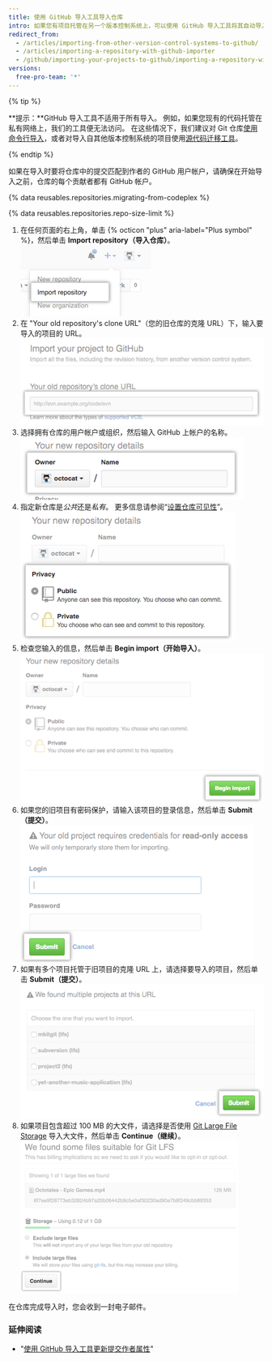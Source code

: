 ```yaml
---
title: 使用 GitHub 导入工具导入仓库
intro: 如果您有项目托管在另一个版本控制系统上，可以使用 GitHub 导入工具将其自动导入到 GitHub。
redirect_from:
  - /articles/importing-from-other-version-control-systems-to-github/
  - /articles/importing-a-repository-with-github-importer
  - /github/importing-your-projects-to-github/importing-a-repository-with-github-importer
versions:
  free-pro-team: '*'
---
```

{% tip %}

**提示：**GitHub 导入工具不适用于所有导入。 例如，如果您现有的代码托管在私有网络上，我们的工具便无法访问。 在这些情况下，我们建议对 Git 仓库[使用命令行导入](/articles/importing-a-git-repository-using-the-command-line)，或者对导入自其他版本控制系统的项目使用[源代码迁移工具](/articles/source-code-migration-tools)。

{% endtip %}

如果在导入时要将仓库中的提交匹配到作者的 GitHub 用户帐户，请确保在开始导入之前，仓库的每个贡献者都有 GitHub 帐户。

{% data reusables.repositories.migrating-from-codeplex %}

{% data reusables.repositories.repo-size-limit %}

1. 在任何页面的右上角，单击 {% octicon "plus" aria-label="Plus symbol" %}，然后单击 **Import repository（导入仓库）**。 ![新仓库菜单中的导入仓库选项](/assets/images/help/importer/import-repository.png)
2. 在 "Your old repository's clone URL"（您的旧仓库的克隆 URL）下，输入要导入的项目的 URL。 ![导入的仓库 URL 对应的文本字段](/assets/images/help/importer/import-url.png)
3. 选择拥有仓库的用户帐户或组织，然后输入 GitHub 上帐户的名称。 ![仓库所有者菜单和仓库名称字段](/assets/images/help/importer/import-repo-owner-name.png)
4. 指定新仓库是*公共*还是*私有*。 更多信息请参阅“[设置仓库可见性](/articles/setting-repository-visibility)”。 ![公共或私有仓库单选按钮](/assets/images/help/importer/import-public-or-private.png)
5. 检查您输入的信息，然后单击 **Begin import（开始导入）**。 ![开始导入按钮](/assets/images/help/importer/begin-import-button.png)
6. 如果您的旧项目有密码保护，请输入该项目的登录信息，然后单击 **Submit（提交）**。 ![有密码保护项目的密码表单和提交按钮](/assets/images/help/importer/submit-old-credentials-importer.png)
7. 如果有多个项目托管于旧项目的克隆 URL 上，请选择要导入的项目，然后单击 **Submit（提交）**。 ![要导入的项目列表和提交按钮](/assets/images/help/importer/choose-project-importer.png)
8. 如果项目包含超过 100 MB 的大文件，请选择是否使用 [Git Large File Storage](/articles/versioning-large-files) 导入大文件，然后单击 **Continue（继续）**。 ![Git Large File Storage 菜单和继续按钮](/assets/images/help/importer/select-gitlfs-importer.png)

在仓库完成导入时，您会收到一封电子邮件。

### 延伸阅读

- "[使用 GitHub 导入工具更新提交作者属性](/articles/updating-commit-author-attribution-with-github-importer)"
